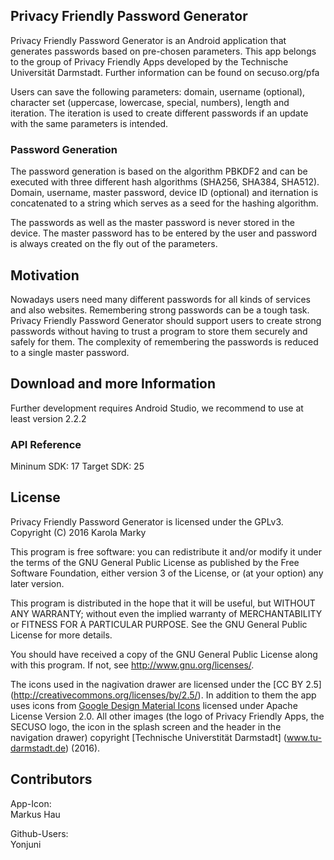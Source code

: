 ## Privacy Friendly Password Generator

Privacy Friendly Password Generator is an Android application that generates passwords based on pre-chosen parameters.
This app belongs to the group of Privacy Friendly Apps developed by the Technische Universität Darmstadt. Further information can be found on secuso.org/pfa<br />

Users can save the following parameters: domain, username (optional), character set (uppercase, lowercase, special, numbers), length and iteration. The iteration is used to create different passwords if an update with the same parameters is intended.  <br />

### Password Generation

The password generation is based on the algorithm PBKDF2 and can be executed with three different hash algorithms (SHA256, SHA384, SHA512). <br />
Domain, username, master password, device ID (optional) and iternation is concatenated to a string which serves as a seed for the hashing algorithm. <br />

The passwords as well as the master password is never stored in the device. The master password has to be entered by the user and password is always created on the fly out of the parameters. 

## Motivation

Nowadays users need many different passwords for all kinds of services and also websites. Remembering strong passwords can be a tough task.  <br />
Privacy Friendly Password Generator should support users to create strong passwords without having to trust a program to store them securely and safely for them. The complexity of remembering the passwords is reduced to a single master password. 

## Download and more Information

Further development requires Android Studio, we recommend to use at least version 2.2.2
 
### API Reference

Mininum SDK: 17
Target SDK: 25 

## License

Privacy Friendly Password Generator is licensed under the GPLv3.
Copyright (C) 2016  Karola Marky

This program is free software: you can redistribute it and/or modify
it under the terms of the GNU General Public License as published by
the Free Software Foundation, either version 3 of the License, or
(at your option) any later version.

This program is distributed in the hope that it will be useful,
but WITHOUT ANY WARRANTY; without even the implied warranty of
MERCHANTABILITY or FITNESS FOR A PARTICULAR PURPOSE.  See the
GNU General Public License for more details.

You should have received a copy of the GNU General Public License
along with this program. If not, see <http://www.gnu.org/licenses/>.

The icons used in the nagivation drawer are licensed under the [CC BY 2.5] (http://creativecommons.org/licenses/by/2.5/). In addition to them the app uses icons from [Google Design Material Icons](https://design.google.com/icons/index.html) licensed under Apache License Version 2.0. All other images (the logo of Privacy Friendly Apps, the SECUSO logo, the icon in the splash screen and the header in the navigation drawer) copyright [Technische Universtität Darmstadt] (www.tu-darmstadt.de) (2016).

## Contributors

App-Icon: <br />
Markus Hau<br />

Github-Users: <br />
Yonjuni





